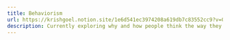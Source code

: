 ```yaml
---
title: Behaviorism
url: https://krishgoel.notion.site/1e6d541ec3974208a619db7c83552cc9?v=09b4993f61574bee8605cac13c721203
description: Currently exploring why and how people think the way they do.
---
```

